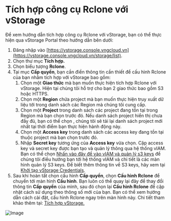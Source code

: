 # Tích hợp công cụ Rclone với vStorage

Để xem hướng dẫn tích hợp công cụ Rclone với vStorage, bạn có thể thực hiện qua vStorage Portal theo hướng dẫn bên dưới: 

1. Đăng nhập vào [https://vstorage.console.vngcloud.vn](https://vstorage.console.vngcloud.vn/storage/list).
2. Chọn thư mục **Tích hợp.**
3. Chọn biểu tượng **Rclone**.
4. Tại mục **Cấp quyền**, bạn cần điền thông tin cần thiết để cấu hình Rclone của bạn nhằm tích hợp với vStorage bao gồm:
   1. Chọn một **Giao thức** mà bạn muốn thực hiện tích hợp Rclone với vStorage. Hiện tại chúng tôi hỗ trợ cho bạn 2 giao thức bao gồm S3 hoặc HTTPS.
   2. Chọn một **Region** chứa project mà bạn muốn thực hiện truy xuất dữ liệu tới trong danh sách các Region mà chúng tôi cung cấp.
   3. Chọn một **Project** trong danh sách các project đang tồn tại trong Region mà bạn chọn trước đó. Nếu danh sách project hiển thị chưa đầy đủ, bạn có thể chọn , chúng tôi sẽ tải lại danh sách project mới nhất tại thời điểm bạn thực hiện hành động này.
   4. Chọn một **Access key** trong danh sách các access key đang tồn tại thuộc project mà bạn chọn trước đó.
   5. Nhập **Secret key** tương ứng của **Access key** vừa chọn. Cặp access key và secret key được bạn tạo và quản lý thông qua hệ thống vIAM. Bạn có thể chọn [Nhấn vào đây để vào vIAM và quản lý s3 keys](https://hcm-3.console.vngcloud.vn/iam/vstorage-credentials/s3) để chúng tôi điều hướng bạn tới hệ thống vIAM và chi tiết là các màn hình quản lý S3 keys. Để biết thêm thông tin về S3 keys, hãy xem tại [Khởi tạo vStorage Credentials](https://docs.vngcloud.vn/vng-cloud-document/vn/vstorage/object-storage/vstorage-hcm03/quan-ly-truy-cap/quan-ly-tai-khoan-truy-cap-vstorage/tai-khoan-service-account/khoi-tao-vstorage-credentials).
5. Sau khi hoàn tất chọn cấu hình **Cấp quyền**, chọn **Cấu hình Rclone** để chuyển tới màn hình **Cấu hình**. Bạn luôn có thể quay lại đây để thay đổi thông tin **Cấp quyền** của mình, sau đó chọn lại **Cấu hình Rclone** để cập nhật cách sử dụng theo thông số mới của bạn. Bạn có thể xem hướng dẫn cách cài đặt, cấu hình Rclone ngay trên màn hình này. Chi tiết tham khảo thêm tại: [Tích hợp vStorage.](https://vstorage.console.vngcloud.vn/integration/integration)

![Image](https://github.com/vngcloud/docs/blob/main/Vietnamese/.gitbook/assets/Tich_hop_Rclone.gif?raw=true)
